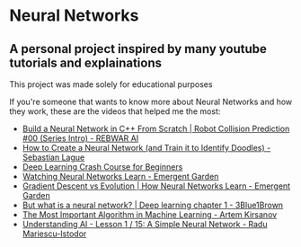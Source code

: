 # Neural Networks
## A personal project inspired by many youtube tutorials and explainations
This project was made solely for educational purposes

If you're someone that wants to know more about Neural Networks and how they work, these are the videos that helped me the most:
* [Build a Neural Network in C++ From Scratch | Robot Collision Prediction #00 (Series Intro) - REBWAR AI](https://www.youtube.com/watch?v=Lfg8WDYzmVM)
* [How to Create a Neural Network (and Train it to Identify Doodles) - Sebastian Lague](https://www.youtube.com/watch?v=hfMk-kjRv4c)
* [Deep Learning Crash Course for Beginners](https://www.youtube.com/watch?v=VyWAvY2CF9c)
* [Watching Neural Networks Learn - Emergent Garden](https://www.youtube.com/watch?v=TkwXa7Cvfr8)
* [Gradient Descent vs Evolution | How Neural Networks Learn - Emergent Garden](https://www.youtube.com/watch?v=Anc2_mnb3V8)
* [But what is a neural network? | Deep learning chapter 1 - 3Blue1Brown](https://www.youtube.com/watch?v=aircAruvnKk)
* [The Most Important Algorithm in Machine Learning - Artem Kirsanov](https://www.youtube.com/watch?v=SmZmBKc7Lrs)
* [Understanding AI - Lesson 1 / 15: A Simple Neural Network - Radu Mariescu-Istodor](https://www.youtube.com/watch?v=w8n3D8yUZKM)